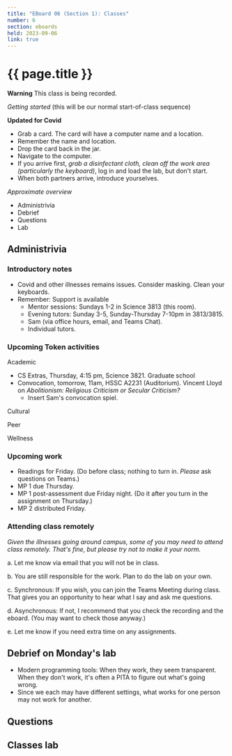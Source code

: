 ```yaml
---
title: "EBoard 06 (Section 1): Classes"
number: 6
section: eboards
held: 2023-09-06
link: true
---
```

# {{ page.title }}

**Warning** This class is being recorded.

_Getting started_ (this will be our normal start-of-class sequence)

**Updated for Covid**

* Grab a card.  The card will have a computer name and a location.
* Remember the name and location.
* Drop the card back in the jar.
* Navigate to the computer.
* If you arrive first, _grab a disinfectant cloth, clean off the work
  area (particularly the keyboard)_, log in and load the lab, but don't 
  start.
* When both partners arrive, introduce yourselves.

_Approximate overview_

* Administrivia
* Debrief
* Questions
* Lab

Administrivia
-------------

### Introductory notes

* Covid and other illnesses remains issues.  Consider masking.  Clean
  your keyboards.
* Remember: Support is available
    * Mentor sessions: Sundays 1-2 in Science 3813 (this room).
    * Evening tutors: Sunday 3-5, Sunday-Thursday 7-10pm in 3813/3815.
    * Sam (via office hours, email, and Teams Chat).
    * Individual tutors.

### Upcoming Token activities

Academic

* CS Extras, Thursday, 4:15 pm, Science 3821.  Graduate school
* Convocation, tomorrow, 11am, HSSC A2231 (Auditorium).
  Vincent Lloyd on _Abolitionism: Religious Criticism or Secular Criticism?_
    * Insert Sam's convocation spiel.

Cultural

Peer

Wellness

### Upcoming work

* Readings for Friday.  (Do before class; nothing to turn in.  _Please_ ask
  questions on Teams.)
* MP 1 due Thursday.
* MP 1 post-assessment due Friday night.  (Do it after you turn in the
  assignment on Thursday.)
* MP 2 distributed Friday.

### Attending class remotely

_Given the illnesses going around campus, some of you may need to
attend class remotely.  That's fine, but please try not to make it
your norm._

a. Let me know via email that you will not be in class.

b. You are still responsible for the work.  Plan to do the lab on your own.

c. Synchronous: If you wish, you can join the Teams Meeting during
   class.  That gives you an opportunity to hear what I say and ask
   me questions.

d. Asynchronous: If not, I recommend that you check the recording
   and the eboard.  (You may want to check those anyway.)

e. Let me know if you need extra time on any assignments.

Debrief on Monday's lab
-----------------------

* Modern programming tools: When they work, they seem transparent.  When
  they don't work, it's often a PITA to figure out what's going wrong.
* Since we each may have different settings, what works for one person
  may not work for another.

Questions
---------

Classes lab
-----------
